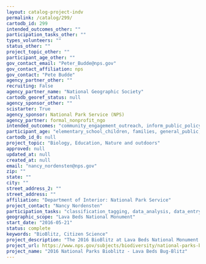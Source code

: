 ```yaml
---
layout: catalog-project-indv
permalink: /catalog/299/
cartodb_id: 299
intended_outcomes_other: ""
participation_tasks_other: ""
types_volunteers: ""
status_other: ""
project_topic_other: ""
participant_age_other: ""
gov_contact_email: "Peter_Budde@nps.gov"
gov_contact_affiliation: nps
gov_contact: "Pete Budde"
agency_partner_other: ""
recruiting: False
agency_partner_name: "National Geographic Society"
cartodb_georef_status: null
agency_sponsor_other: ""
scistarter: True
agency_sponsor: National Park Service (NPS)
agency_partner: formal_nonprofit_ngo
intended_outcomes: "community_engagement_outreach, inform_public_policy, io_education, operational_integration_use, research_advancement"
participant_age: "elementary_school_children, families, general_public, middle_school_children, targeted_group, teens"
cartodb_id_0: null
project_topic: "Biology, Education, Nature and outdoors"
approved: null
updated_at: null
created_at: null
email: "nancy_nordensten@nps.gov"
zip: ""
state: ""
city: ""
street_address_2: ""
street_address: ""
affiliation: "Department of Interior: National Park Service"
project_contact: "Nancy Nordensten"
participation_tasks: "classification_tagging, data_analysis, data_entry, finding_entities, identification, learning, observation, site_selection_description, specimen_sample_collection"
geographic_scope: "Lava Beds National Monument"
start_date: "2016-05-21"
status: complete
keywords: "BioBlitz, Citizen Science"
project_description: "The 2016 BioBlitz at Lava Beds National Monument will be an all-ages event focusing on invertebrate species both above ground and in caves."
project_url: https://www.nps.gov/subjects/biodiversity/national-parks-bioblitz.htm
project_name: "2016 National Parks Bioblitz - Lava Beds Bug-Blitz"
---
```

